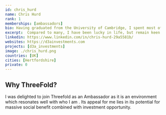 ```yaml
---
id: chris_hurd
name: Chris Hurd
rank: 1
memberships: [ambassadors]
bio: Having graduated from the University of Cambridge, I spent most of my career to date in wholesale banking with the HSBC Group. This gave me priceless experience and geographic exposure with my last 3 jobs being at MD level in London, Singapore and Moscow respectively. My responsibilities for managing and leading teams of people in the customer front line helped to fine tune my values which centre around doing the right thing by people and for myself. Since moving on from banking I have been fortunate in being able to acquire new skills and to reinvent, but always with the same values as an underpin. Time is very precious and should be well spent with a sense of humour an absolute essential.
excerpt:  Compared to many, I have been lucky in life, but remain keen not to let it rest there and to continue developing and helping others to do so.
linkedin: https://www.linkedin.com/in/chris-hurd-29a5581b/
websites: https://d3ainvestments.com
projects: [d3a_investments]
image: ./chris_hurd.png
countries: [UK]
cities: [Hertfordshire]
private: 0
---
```


## Why ThreeFold?

I was delighted to join Threefold as an Ambassador as it is an environment which resonates well with who I am . Its appeal for me lies in its potential for massive social benefit combined with investment opportunity.
